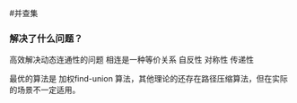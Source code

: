 #并查集
### 解决了什么问题？
高效解决动态连通性的问题
相连是一种等价关系
自反性
对称性
传递性

最优的算法是 加权find-union 算法，其他理论的还存在路径压缩算法，但在实际的场景不一定适用。


